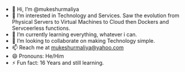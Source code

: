 - 👋 Hi, I’m @mukeshurmaliya
- 👀 I’m interested in Technology and Services. Saw the evolution from Physical Servers to Virtual Machines to Cloud then Dockers and Servceerless functions.
- 🌱 I’m currently learning everything, whatever i can.
- 💞️ I’m looking to collaborate on making Technology simple.
- 📫 Reach me at mukeshurmaliya@yahoo.com
- 😄 Pronouns: He/Him
- ⚡ Fun fact: 16 Years and still learning.

<!---
mukeshurmaliya/mukeshurmaliya is a ✨ special ✨ repository because its `README.md` (this file) appears on your GitHub profile.
You can click the Preview link to take a look at your changes.
--->
